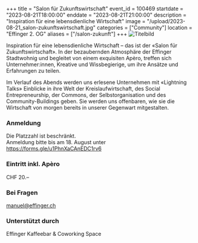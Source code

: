 +++
title = "Salon für Zukunftswirtschaft"
event_id = 100469
startdate = "2023-08-21T18:00:00"
enddate = "2023-08-21T21:00:00"
description = "Inspiration für eine lebensdienliche Wirtschaft"
image = "/upload/2023-08-21_salon-zukunftswirtschaft.jpg"
categories = ["Community"]
location = "Effinger 2. OG"
aliases = ["/salon-zukunft"]
+++
![Titelbild](/upload/2023-08-21_salon-zukunftswirtschaft.jpg)
       
Inspiration für eine lebensdienliche Wirtschaft – das ist der «Salon für Zukunftswirtschaft». In der bezaubernden Atmosphäre der Effinger Stadtwohnig und begleitet von einem exquisiten Apèro, treffen sich Unternehmer:innen, Kreative und Wissbegierige, um ihre Ansätze und Erfahrungen zu teilen.

Im Verlauf des Abends werden uns erlesene Unternehmen mit «Lightning Talks» Einblicke in ihre Welt der Kreislaufwirtschaft, des Social Entrepreneurship, der Commons, der Selbstorganisation und des Community-Buildings geben. Sie werden uns offenbaren, wie sie die Wirtschaft von morgen bereits in unserer Gegenwart mitgestalten.

### Anmeldung
Die Platzzahl ist beschränkt. \
Anmeldung bitte bis am 18. August unter https://forms.gle/u1PhnXaCAnEDC1rv6

### Eintritt inkl. Apèro
CHF 20.–

### Bei Fragen
manuel@effinger.ch

### Unterstützt durch
Effinger Kaffeebar & Coworking Space

